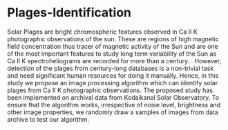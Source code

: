 # Plages-Identification

Solar Plages are bright chromospheric features observed in Ca II K photographic observations of the sun. These are regions of high magnetic field concentration thus tracer of magnetic activity of the Sun and are one of the most important features to study long term variability of the Sun as Ca II K spectroheliograms are recorded for more than a century. . However, detection of the plages from century-long databases is a non-trivial task and need significant human resources for doing it manually. Hence, in this study we propose an image processing algorithm which can identify solar plages from Ca II K photographic observations. The proposed study has been implemented on archival data from Kodaikanal Solar Observatory. To ensure that the algorithm works, irrespective of noise level, brightness and other image properties, we randomly draw a samples of images from data archive to test our algorithm.
